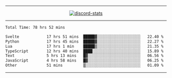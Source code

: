 <a href="https://www.github.com/ripavoid" target="_blank" rel="noreferrer">

-------

<div align='center'>
    <a href='https://discordapp.com/users/825178146797518881'>
        <img align='center' alt='discord-stats' src='https://api.discord-status.me/825178146797518881?nitro&boost=4&gradient=%231e0b1a%2C%23000000%2C%23000000%2C%23160316'></img>
    </a>
</div>

-------

<!--START_SECTION:waka-->

```txt
Total Time: 78 hrs 52 mins

Svelte            17 hrs 51 mins  █████▓░░░░░░░░░░░░░░░░░░░   22.40 %
Python            17 hrs 45 mins  █████▓░░░░░░░░░░░░░░░░░░░   22.27 %
Lua               17 hrs 1 min    █████▒░░░░░░░░░░░░░░░░░░░   21.35 %
TypeScript        12 hrs 40 mins  ████░░░░░░░░░░░░░░░░░░░░░   15.89 %
Text              5 hrs 13 mins   █▓░░░░░░░░░░░░░░░░░░░░░░░   06.56 %
JavaScript        4 hrs 58 mins   █▓░░░░░░░░░░░░░░░░░░░░░░░   06.25 %
Other             51 mins         ▒░░░░░░░░░░░░░░░░░░░░░░░░   01.09 %
```

<!--END_SECTION:waka-->

-------
